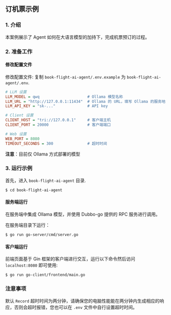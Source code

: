 ## 订机票示例

### 1. 介绍

本案例展示了 Agent 如何在大语言模型的加持下，完成机票预订的过程。

### 2. 准备工作

#### 修改配置文件

修改配置文件: 复制 `book-flight-ai-agent/.env.example` 为 `book-flight-ai-agent/.env`.

```ini
# LLM 设置
LLM_MODEL = qwq                     # Ollama 模型名称
LLM_URL = "http://127.0.0.1:11434"  # Ollama 的 URL，填写 Ollama 的服务地址
LLM_API_KEY = "sk-..."              # API key

# Client 设置
CLIENT_HOST = "tri://127.0.0.1"     # 客户端主机
CLIENT_PORT = 20000                 # 客户端端口

# Web 设置
WEB_PORT = 8080
TIMEOUT_SECONDS = 300               # 超时时间
```

**注意**：目前仅 Ollama 方式部署的模型

### 3. 运行示例

首先，进入 `book-flight-ai-agent` 目录.

```shell
$ cd book-flight-ai-agent
```

#### 服务端运行

在服务端中集成 Ollama 模型，并使用 Dubbo-go 提供的 RPC 服务进行调用。

在服务端目录下运行：

```shell
$ go run go-server/cmd/server.go
```

#### 客户端运行

前端页面基于 Gin 框架的客户端进行交互，运行以下命令然后访问 ```localhost:8080``` 即可使用:

```shell
$ go run go-client/frontend/main.go
```

### **注意事项**

默认 `Record` 超时时间为两分钟，请确保您的电脑性能能在两分钟内生成相应的响应，否则会超时报错，您也可以在 ```.env``` 文件中自行设置超时时间。
